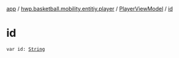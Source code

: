 [app](../../index.md) / [hwp.basketball.mobility.entitiy.player](../index.md) / [PlayerViewModel](index.md) / [id](.)

# id

`var id: `[`String`](https://kotlinlang.org/api/latest/jvm/stdlib/kotlin/-string/index.html)